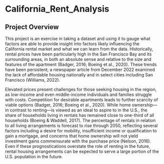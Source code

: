 # California_Rent_Analysis

## Project Overview
This project is an exercise in taking a dataset and using it to gauge what factors are able to provide insight into factors likely influencing the California rental market and what we can learn from the data.
Historically, rental prices have been particularly high in the San Francisco Bay and its surrounding areas, in both an absolute sense and relative to the size and features of the apartment (Badger, 2016; Boeing et al., 2020). These trends have been persistent; a newspaper article from December 2022 examined the lack of affordable housing nationally and in select cities including San Francisco (Williams, 2022). 

Elevated prices present challenges for those seeking housing in the region, as low-income and even middle-income individuals and families struggle with costs. Competition for desirable apartments leads to further scarcity of viable options (Badger, 2016; Boeing et al., 2020). While home ownership—in contrast to renting—is viewed as an ideal to aspire to in the U.S., the share of households living in rentals has remained close to one-third of all households (Boeing & Waddell, 2017). The percentage of rentals in relation to all living arrangements is forecast to rise through 2050, reflecting several factors including a desire for mobility, insufficient income or qualification to gain a mortgage, and concerns that home ownership will not yield investment gains commensurate with the purchase price (Nelson, 2016). Even if these prognostications overstate the role of renting in the future, rental housing arrangements can be expected to serve a large portion of the U.S. population in the future.

